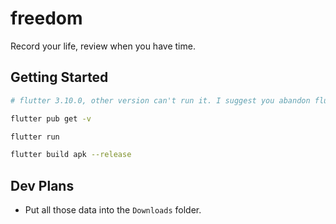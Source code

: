 # freedom

Record your life, review when you have time.

## Getting Started

```bash
# flutter 3.10.0, other version can't run it. I suggest you abandon flutter and android development chain, because it is not stable.

flutter pub get -v

flutter run

flutter build apk --release
```

## Dev Plans

* Put all those data into the `Downloads` folder.
